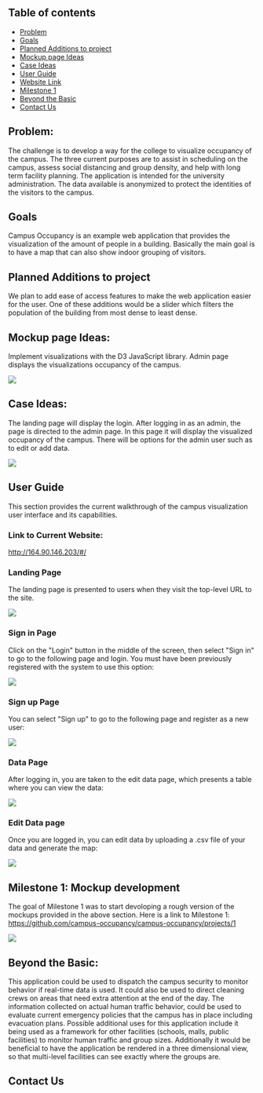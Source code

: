 ## Table of contents
* [Problem](#problem)
* [Goals](#goals)
* [Planned Additions to project](#planned-additions-to-project)
* [Mockup page Ideas](#mockup-page-ideas)
* [Case Ideas](#case-ideas)
* [User Guide](#user-guide)
* [Website Link](#link-to-current-website)
* [Milestone 1](#milestone-1-mockup-development)
* [Beyond the Basic](#beyond-the-basic)
* [Contact Us](#contact-us)

## Problem:
The challenge is to develop a way for the college to visualize occupancy of the campus.  The three current purposes are to assist in scheduling on the campus, assess social distancing and group density, and help with long term facility planning.  The application is intended for the university administration. The data available is anonymized to protect the identities of the visitors to the campus. 

## Goals

Campus Occupancy is an example web application that provides the visualization of the amount of people in a building. Basically the main goal is to have a map that can also show indoor grouping of visitors. 

## Planned Additions to project

We plan to add ease of access features to make the web application easier for the user. One of these additions would be a slider which filters the population of the building from most dense to least dense. 
 
 
## Mockup page Ideas:
Implement visualizations with the D3 JavaScript library. 
Admin page displays the visualizations occupancy of the campus.

![](images/FRONT-PAGE.jpg)

## Case Ideas:
The landing page will display the login. After logging in as an admin, the page is directed to the admin page. In this page it will display the visualized occupancy of the campus. There will be options for the admin user such as to edit or add data.

![](images/ADMIN-PAGE.jpg)

## User Guide

This section provides the current walkthrough of the campus visualization user interface and its capabilities.

### Link to Current Website: 
http://164.90.146.203/#/

### Landing Page

The landing page is presented to users when they visit the top-level URL to the site.

![](images/M1-LANDINGPAGE.png)

### Sign in Page 
Click on the "Login" button in the middle of the screen, then select "Sign in" to go to the following page and login. You must have been previously registered with the system to use this option:

![](images/M1-LOGINPAGE.png)

### Sign up Page 
You can select "Sign up" to go to the following page and register as a new user:

![](images/M1-SIGNUPPAGE.png)

### Data Page 
After logging in, you are taken to the edit data page, which presents a table where you can view the data:


![](images/M1-DATAPAGEUSER.png)

### Edit Data page 

Once you are logged in, you can edit data by uploading a .csv file of your data and generate the map:

![](images/M1-EDITDATAPAGE.png)

## Milestone 1: Mockup development
The goal of Milestone 1 was to start devoloping a rough version of the mockups provided in the above section.
Here is a link to Milestone 1: https://github.com/campus-occupancy/campus-occupancy/projects/1

![](images/M1-page.png)
 
## Beyond the Basic:
This application could be used to dispatch the campus security to monitor behavior if real-time data is used.  It could also be used to direct cleaning crews on areas that need extra attention at the end of the day.  The information collected on actual human traffic behavior, could be used to evaluate current emergency policies that the campus has in place including evacuation plans. 
Possible additional uses for this application include it being used as a framework for other facilities (schools, malls, public facilities) to monitor human traffic and group sizes.  Additionally it would be beneficial to have the application be rendered in a three dimensional view, so that multi-level facilities can see exactly where the groups are. 

## Contact Us
